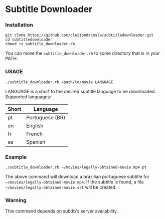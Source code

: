 # Subtitle Downloader

### Installation

```
git clone https://github.com/cleitondacosta/subtitledownloader.git
cd subtitledownloader
chmod +x subtitle_downloader.rb
```

You can move the `subtitle_downloader.rb` to some directory that is in
your PATH.

### USAGE

```
./subtitle_downloader.rb /path/to/movie LANGUAGE
```

LANGUAGE is a short to the desired subtitle language to be downloaded.
Supported languages:

| Short  | Language         |
| ------ | ---------------- |
| pt     | Portuguese (BR)  |
| en     | English          |
| fr     | French           |
| es     | Spanish          |

### Example

```
./subtitle_downloader.rb ~/movies/legally-obtained-movie.mp4 pt
```

The above command will download a brazilian portuguese subtitle for
`~/movies/legally-obtained-movie.mp4`. If the subtitle is found, a file
`~/movies/legally-obtained-movie.srt` will be created.

### Warning

This command depends on subdb's server availability.
